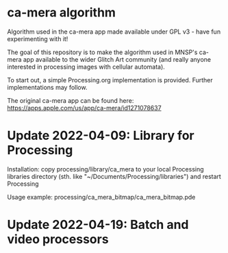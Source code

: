 # ca-mera algorithm
Algorithm used in the ca-mera app made available under GPL v3 - have fun experimenting with it!

The goal of this repository is to make the algorithm used in MNSP's ca-mera app available to the wider Glitch Art community (and really anyone interested in processing images with cellular automata).

To start out, a simple Processing.org implementation is provided. Further implementations may follow.

The original ca-mera app can be found here: https://apps.apple.com/us/app/ca-mera/id1271078637


Update 2022-04-09: Library for Processing
===

Installation:  copy processing/library/ca_mera to your local Processing libraries directory
               (sth. like "~/Documents/Processing/libraries") and restart Processing
               
Usage example: processing/ca_mera_bitmap/ca_mera_bitmap.pde

Update 2022-04-19: Batch and video processors
===

